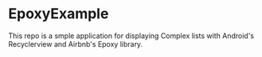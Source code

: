 # EpoxyExample
This repo is a smple application for displaying Complex lists with Android's Recyclerview and Airbnb's Epoxy library.
